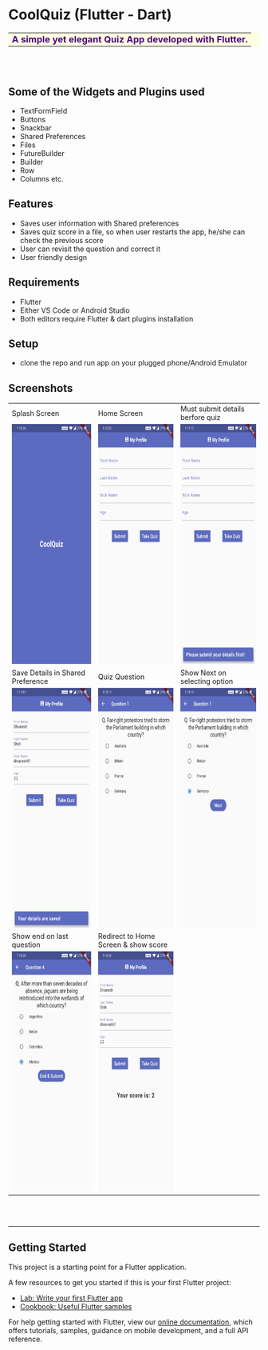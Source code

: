 # CoolQuiz (Flutter - Dart)

<table style='background-color:lightyellow'>
<tr>
<td>
<strong style='font-size:18px; color:indigo'>A simple yet elegant Quiz App developed with Flutter.</strong>
</td>
</tr>
</table><br><br>

## Some of the Widgets and Plugins used

* TextFormField
* Buttons
* Snackbar
* Shared Preferences
* Files
* FutureBuilder
* Builder
* Row
* Columns etc.

## Features

* Saves user information with Shared preferences
* Saves quiz score in a file, so when user restarts the app, he/she can check the previous score
* User can revisit the question and correct it
* User friendly design

## Requirements

- Flutter
- Either VS Code or Android Studio
- Both editors require Flutter & dart plugins installation 

## Setup 

- clone the repo and run app on your plugged phone/Android Emulator

## Screenshots

<table>
  <tr>
    <td>Splash Screen</td>
    <td>Home Screen</td>
    <td>Must submit details berfore quiz</td>
  </tr>
  <tr>
    <td valign="top"><img src="screenshots/splash.jpg" width=270 height=480></td>
    <td valing="top"><img src="screenshots/form.jpg" width=270 height=480></td>
    <td valing="top"><img src="screenshots/validateTakeQuiz.jpg" width=270 height=480></td>
  </tr>
  <tr>
    <td>Save Details in Shared Preference</td>
    <td>Quiz Question</td>
    <td>Show Next on selecting option</td>
  </tr>
  <tr>
    <td valign="top"><img src="screenshots/savedSF.jpg" width=270 height=480></td>
    <td valign="top"><img src="screenshots/q1.jpg" width=270 height=480></td>
    <td valign="top"><img src="screenshots/q1Next.jpg" width=270 height=480></td>
  </tr>
  <tr>
    <td>Show end on last question</td>
    <td>Redirect to Home Screen & show score</td>
  </tr>
  <tr>
    <td valign="top"><img src="screenshots/end.jpg" width=270 height=480></td>
    <td valign="top"><img src="screenshots/score.jpg" width=270 height=480></td>
  </tr>
 </table>

 <br>
<br>
<hr>

## Getting Started

This project is a starting point for a Flutter application.

A few resources to get you started if this is your first Flutter project:

* [Lab: Write your first Flutter app](https://flutter.dev/docs/get-started/codelab)
* [Cookbook: Useful Flutter samples](https://flutter.dev/docs/cookbook)

For help getting started with Flutter, view our
[online documentation](https://flutter.dev/docs), which offers tutorials, 
samples, guidance on mobile development, and a full API reference.
